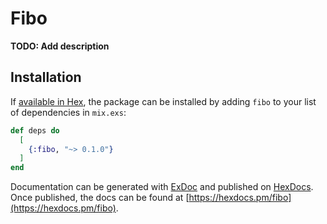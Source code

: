# Fibo

**TODO: Add description**

## Installation

If [available in Hex](https://hex.pm/docs/publish), the package can be installed
by adding `fibo` to your list of dependencies in `mix.exs`:

```elixir
def deps do
  [
    {:fibo, "~> 0.1.0"}
  ]
end
```

Documentation can be generated with [ExDoc](https://github.com/elixir-lang/ex_doc)
and published on [HexDocs](https://hexdocs.pm). Once published, the docs can
be found at [https://hexdocs.pm/fibo](https://hexdocs.pm/fibo).


